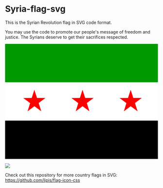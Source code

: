 # Syria-flag-svg
This is the Syrian Revolution flag in SVG code format.

You may use the code to promote our people's message of freedom and justice. The Syrians deserve to get their sacrifices respected.



<svg xmlns="http://www.w3.org/2000/svg" id="flag-icon-css-sy" viewBox="0 0 640 480">
  <rect width="640" height="160" y="160" fill="#fff" fill-rule="evenodd" rx="0" ry="0"/>
  <rect width="640" height="160" y="320" fill-rule="evenodd" rx="0" ry="0"/>
  <path fill="#090" fill-rule="evenodd" d="M0 0h640v160H0z"/>
  <path fill="red" fill-rule="evenodd" d="
M151.6 281 l-28.8-20.9-28.7  21.1 10.7-34.2-28.7-21.2 35.4-.3 11-34.1 11.2 34h35.4l-28.5 21.4 11 34.2z
m201.6 0   l-28.8-20.9-28.7  21.1 10.7-34.2-28.6-21.2 35.4-.3 11-34.1 11.2 34h35.4l-28.5 21.4 11 34.2z
m201.6 0   l-28.8-20.9-28.7  21.1 10.7-34.2-28.6-21.2 35.4-.3 11-34.1 11.2 34h35.4l-28.5 21.4 11 34.2z
"/>
</svg>

![](./Syria-flag-svg/sy.svg)

Check out this repository for more country flags in SVG:
https://github.com/lipis/flag-icon-css

